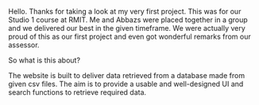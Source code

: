 Hello. Thanks for taking a look at my very first project.
This was for our Studio 1 course at RMIT. Me and Abbazs were placed together in a group and we delivered our best in the given timeframe. We were actually very proud of this as our first project and even got wonderful remarks from our assessor.

So what is this about?

The website is built to deliver data retrieved from a database made from given csv files. The aim is to provide a usable and well-designed UI and search functions to retrieve required data.
